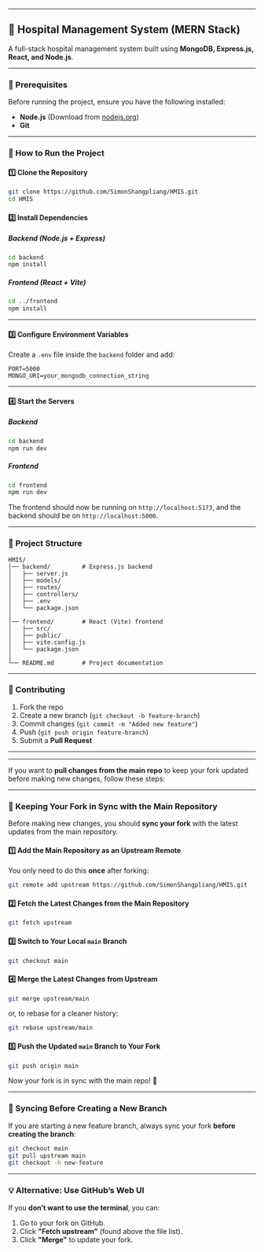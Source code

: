 
---

## **🏥 Hospital Management System (MERN Stack)**
A full-stack hospital management system built using **MongoDB, Express.js, React, and Node.js**.

---

### **📌 Prerequisites**
Before running the project, ensure you have the following installed:  
- **Node.js** (Download from [nodejs.org](https://nodejs.org/))  
- **Git** 

---

### **🚀 How to Run the Project**
#### **1️⃣ Clone the Repository**
```bash
git clone https://github.com/SimonShangpliang/HMIS.git
cd HMIS
```

#### **2️⃣ Install Dependencies**
##### **Backend (Node.js + Express)**
```bash
cd backend
npm install
```
##### **Frontend (React + Vite)**
```bash
cd ../frontend
npm install
```

---

#### **3️⃣ Configure Environment Variables**
Create a `.env` file inside the `backend` folder and add:  
```
PORT=5000
MONGO_URI=your_mongodb_connection_string
```

---

#### **4️⃣ Start the Servers**
##### **Backend**
```bash
cd backend
npm run dev
```
##### **Frontend**
```bash
cd frontend
npm run dev
```
The frontend should now be running on `http://localhost:5173`, and the backend should be on `http://localhost:5000`.

---


### **📌 Project Structure**
```
HMIS/
│── backend/         # Express.js backend
│   ├── server.js
│   ├── models/
│   ├── routes/
│   ├── controllers/
│   ├── .env
│   └── package.json
│
│── frontend/        # React (Vite) frontend
│   ├── src/
│   ├── public/
│   ├── vite.config.js
│   └── package.json
│
└── README.md        # Project documentation
```

---


### **🙌 Contributing**
1. Fork the repo  
2. Create a new branch (`git checkout -b feature-branch`)  
3. Commit changes (`git commit -m "Added new feature"`)  
4. Push (`git push origin feature-branch`)  
5. Submit a **Pull Request**  

---
---

If you want to **pull changes from the main repo** to keep your fork updated before making new changes, follow these steps:  

---

### **🔄 Keeping Your Fork in Sync with the Main Repository**
Before making new changes, you should **sync your fork** with the latest updates from the main repository.

#### **1️⃣ Add the Main Repository as an Upstream Remote**  
You only need to do this **once** after forking:  
```bash
git remote add upstream https://github.com/SimonShangpliang/HMIS.git
```

#### **2️⃣ Fetch the Latest Changes from the Main Repository**  
```bash
git fetch upstream
```

#### **3️⃣ Switch to Your Local `main` Branch**  
```bash
git checkout main
```

#### **4️⃣ Merge the Latest Changes from Upstream**  
```bash
git merge upstream/main
```
or, to rebase for a cleaner history:  
```bash
git rebase upstream/main
```

#### **5️⃣ Push the Updated `main` Branch to Your Fork**  
```bash
git push origin main
```

Now your fork is in sync with the main repo! 🚀  

---

### **🔀 Syncing Before Creating a New Branch**  
If you are starting a new feature branch, always sync your fork **before creating the branch**:  
```bash
git checkout main
git pull upstream main
git checkout -b new-feature
```

---

### **💡 Alternative: Use GitHub’s Web UI**
If you **don’t want to use the terminal**, you can:  
1. Go to your fork on GitHub.  
2. Click **"Fetch upstream"** (found above the file list).  
3. Click **"Merge"** to update your fork.  
